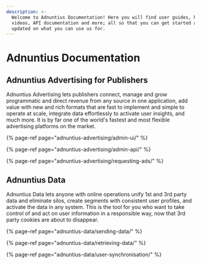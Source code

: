 ```yaml
---
description: >-
  Welcome to Adnuntius Documentation! Here you will find user guides, how-to
  videos, API documentation and more; all so that you can get started and stay
  updated on what you can use us for.
---
```


# Adnuntius Documentation

## Adnuntius Advertising for Publishers

Adnuntius Advertising lets publishers connect, manage and grow programmatic and direct revenue from any source in one application, add value with new and rich formats that are fast to implement and simple to operate at scale, integrate data effortlessly to activate user insights, and much more. It is by far one of the world's fastest and most flexible advertising platforms on the market.

{% page-ref page="adnuntius-advertising/admin-ui/" %}

{% page-ref page="adnuntius-advertising/admin-api/" %}

{% page-ref page="adnuntius-advertising/requesting-ads/" %}

## Adnuntius Data

Adnuntius Data lets anyone with online operations unify 1st and 3rd party data and eliminate silos, create segments with consistent user profiles, and activate the data in any system. This is the tool for you who want to take control of and act on user information in a responsible way, now that 3rd party cookies are about to disappear. 

{% page-ref page="adnuntius-data/sending-data/" %}

{% page-ref page="adnuntius-data/retrieving-data/" %}

{% page-ref page="adnuntius-data/user-synchronisation/" %}

